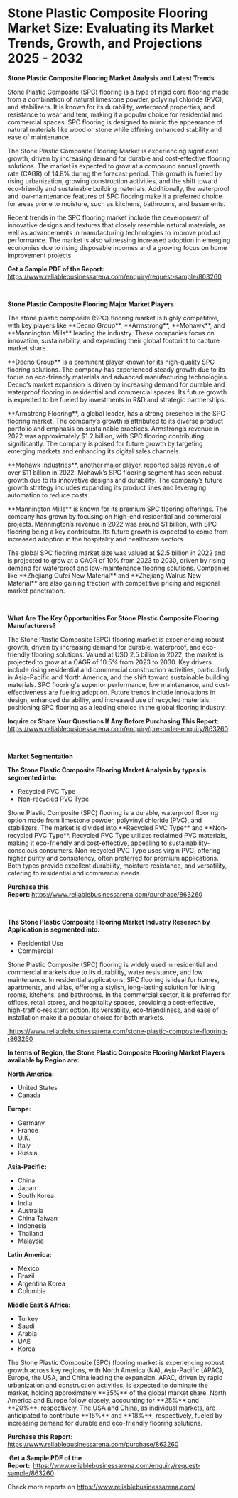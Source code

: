 <p><h1>Stone Plastic Composite Flooring Market Size: Evaluating its Market Trends, Growth, and Projections 2025 - 2032</h1></p><p><strong>Stone Plastic Composite Flooring Market Analysis and Latest Trends</strong></p>
<p><p>Stone Plastic Composite (SPC) flooring is a type of rigid core flooring made from a combination of natural limestone powder, polyvinyl chloride (PVC), and stabilizers. It is known for its durability, waterproof properties, and resistance to wear and tear, making it a popular choice for residential and commercial spaces. SPC flooring is designed to mimic the appearance of natural materials like wood or stone while offering enhanced stability and ease of maintenance.</p><p>The Stone Plastic Composite Flooring Market is experiencing significant growth, driven by increasing demand for durable and cost-effective flooring solutions. The market is expected to grow at a compound annual growth rate (CAGR) of 14.8% during the forecast period. This growth is fueled by rising urbanization, growing construction activities, and the shift toward eco-friendly and sustainable building materials. Additionally, the waterproof and low-maintenance features of SPC flooring make it a preferred choice for areas prone to moisture, such as kitchens, bathrooms, and basements.</p><p>Recent trends in the SPC flooring market include the development of innovative designs and textures that closely resemble natural materials, as well as advancements in manufacturing technologies to improve product performance. The market is also witnessing increased adoption in emerging economies due to rising disposable incomes and a growing focus on home improvement projects.</p></p>
<p><strong>Get a Sample PDF of the Report:&nbsp;</strong> <a href="https://www.reliablebusinessarena.com/enquiry/request-sample/863260?utm_campaign=2236&utm_medium=2&utm_source=Github&utm_content=ia&utm_term=26012025&utm_id=stone-plastic-composite-flooring">https://www.reliablebusinessarena.com/enquiry/request-sample/863260</a></p>
<p>&nbsp;</p>
<p><strong>Stone Plastic Composite Flooring Major Market Players</strong></p>
<p><p>The stone plastic composite (SPC) flooring market is highly competitive, with key players like **Decno Group**, **Armstrong**, **Mohawk**, and **Mannington Mills** leading the industry. These companies focus on innovation, sustainability, and expanding their global footprint to capture market share.</p><p>**Decno Group** is a prominent player known for its high-quality SPC flooring solutions. The company has experienced steady growth due to its focus on eco-friendly materials and advanced manufacturing technologies. Decno’s market expansion is driven by increasing demand for durable and waterproof flooring in residential and commercial spaces. Its future growth is expected to be fueled by investments in R&D and strategic partnerships.</p><p>**Armstrong Flooring**, a global leader, has a strong presence in the SPC flooring market. The company’s growth is attributed to its diverse product portfolio and emphasis on sustainable practices. Armstrong’s revenue in 2022 was approximately $1.2 billion, with SPC flooring contributing significantly. The company is poised for future growth by targeting emerging markets and enhancing its digital sales channels.</p><p>**Mohawk Industries**, another major player, reported sales revenue of over $11 billion in 2022. Mohawk’s SPC flooring segment has seen robust growth due to its innovative designs and durability. The company’s future growth strategy includes expanding its product lines and leveraging automation to reduce costs.</p><p>**Mannington Mills** is known for its premium SPC flooring offerings. The company has grown by focusing on high-end residential and commercial projects. Mannington’s revenue in 2022 was around $1 billion, with SPC flooring being a key contributor. Its future growth is expected to come from increased adoption in the hospitality and healthcare sectors.</p><p>The global SPC flooring market size was valued at $2.5 billion in 2022 and is projected to grow at a CAGR of 10% from 2023 to 2030, driven by rising demand for waterproof and low-maintenance flooring solutions. Companies like **Zhejiang Oufei New Material** and **Zhejiang Walrus New Material** are also gaining traction with competitive pricing and regional market penetration.</p></p>
<p>&nbsp;</p>
<p><strong>What Are The Key Opportunities For Stone Plastic Composite Flooring Manufacturers?</strong></p>
<p><p>The Stone Plastic Composite (SPC) flooring market is experiencing robust growth, driven by increasing demand for durable, waterproof, and eco-friendly flooring solutions. Valued at USD 2.5 billion in 2022, the market is projected to grow at a CAGR of 10.5% from 2023 to 2030. Key drivers include rising residential and commercial construction activities, particularly in Asia-Pacific and North America, and the shift toward sustainable building materials. SPC flooring's superior performance, low maintenance, and cost-effectiveness are fueling adoption. Future trends include innovations in design, enhanced durability, and increased use of recycled materials, positioning SPC flooring as a leading choice in the global flooring industry.</p></p>
<p><strong>Inquire or Share Your Questions If Any Before Purchasing This Report:</strong> <a href="https://www.reliablebusinessarena.com/enquiry/pre-order-enquiry/863260?utm_campaign=2236&utm_medium=2&utm_source=Github&utm_content=ia&utm_term=26012025&utm_id=stone-plastic-composite-flooring">https://www.reliablebusinessarena.com/enquiry/pre-order-enquiry/863260</a></p>
<p>&nbsp;</p>
<p><strong>Market Segmentation</strong></p>
<p><strong>The Stone Plastic Composite Flooring Market Analysis by types is segmented into:</strong></p>
<p><ul><li>Recycled PVC Type</li><li>Non-recycled PVC Type</li></ul></p>
<p><p>Stone Plastic Composite (SPC) flooring is a durable, waterproof flooring option made from limestone powder, polyvinyl chloride (PVC), and stabilizers. The market is divided into **Recycled PVC Type** and **Non-recycled PVC Type**. Recycled PVC Type utilizes reclaimed PVC materials, making it eco-friendly and cost-effective, appealing to sustainability-conscious consumers. Non-recycled PVC Type uses virgin PVC, offering higher purity and consistency, often preferred for premium applications. Both types provide excellent durability, moisture resistance, and versatility, catering to residential and commercial needs.</p></p>
<p><strong>Purchase this Report:&nbsp;</strong><a href="https://www.reliablebusinessarena.com/purchase/863260?utm_campaign=2236&utm_medium=2&utm_source=Github&utm_content=ia&utm_term=26012025&utm_id=stone-plastic-composite-flooring">https://www.reliablebusinessarena.com/purchase/863260</a></p>
<p>&nbsp;</p>
<p><strong>The Stone Plastic Composite Flooring Market Industry Research by Application is segmented into:</strong></p>
<p><ul><li>Residential Use</li><li>Commercial</li></ul></p>
<p><p>Stone Plastic Composite (SPC) flooring is widely used in residential and commercial markets due to its durability, water resistance, and low maintenance. In residential applications, SPC flooring is ideal for homes, apartments, and villas, offering a stylish, long-lasting solution for living rooms, kitchens, and bathrooms. In the commercial sector, it is preferred for offices, retail stores, and hospitality spaces, providing a cost-effective, high-traffic-resistant option. Its versatility, eco-friendliness, and ease of installation make it a popular choice for both markets.</p></p>
<p><a href="https://www.reliablebusinessarena.com/stone-plastic-composite-flooring-r863260?utm_campaign=2236&utm_medium=2&utm_source=Github&utm_content=ia&utm_term=26012025&utm_id=stone-plastic-composite-flooring">&nbsp;https://www.reliablebusinessarena.com/stone-plastic-composite-flooring-r863260</a></p>
<p><strong>In terms of Region, the Stone Plastic Composite Flooring Market Players available by Region are:</strong></p>
<p>
    <p> <strong> North America: </strong>
        <ul>
            <li>United States</li>
            <li>Canada</li>
        </ul>
        </p> 
    <p> <strong> Europe: </strong>
        <ul>
            <li>Germany</li>
            <li>France</li>
            <li>U.K.</li>
            <li>Italy</li>
            <li>Russia</li>
        </ul>
        </p> 
    <p> <strong> Asia-Pacific: </strong>
        <ul>
            <li>China</li>
            <li>Japan</li>
            <li>South Korea</li>
            <li>India</li>
            <li>Australia</li>
            <li>China Taiwan</li>
            <li>Indonesia</li>
            <li>Thailand</li>
            <li>Malaysia</li>
        </ul>
        </p> 
    <p> <strong> Latin America: </strong>
        <ul>
            <li>Mexico</li>
            <li>Brazil</li>
            <li>Argentina Korea</li>
            <li>Colombia</li>
        </ul>
        </p> 
    <p> <strong> Middle East & Africa: </strong>
        <ul>
            <li>Turkey</li>
            <li>Saudi</li>
            <li>Arabia</li>
            <li>UAE</li>
            <li>Korea</li>
        </ul>
    </p>
    </p>
<p><p>The Stone Plastic Composite (SPC) flooring market is experiencing robust growth across key regions, with North America (NA), Asia-Pacific (APAC), Europe, the USA, and China leading the expansion. APAC, driven by rapid urbanization and construction activities, is expected to dominate the market, holding approximately **35%** of the global market share. North America and Europe follow closely, accounting for **25%** and **20%**, respectively. The USA and China, as individual markets, are anticipated to contribute **15%** and **18%**, respectively, fueled by increasing demand for durable and eco-friendly flooring solutions.</p></p>
<p><strong>Purchase this Report: </strong><a href="https://www.reliablebusinessarena.com/purchase/863260?utm_campaign=2236&utm_medium=2&utm_source=Github&utm_content=ia&utm_term=26012025&utm_id=stone-plastic-composite-flooring">https://www.reliablebusinessarena.com/purchase/863260</a></p>
<p>&nbsp;<strong>Get a Sample PDF of the Report:&nbsp;&nbsp;</strong><a href="https://www.reliablebusinessarena.com/enquiry/request-sample/863260?utm_campaign=2236&utm_medium=2&utm_source=Github&utm_content=ia&utm_term=26012025&utm_id=stone-plastic-composite-flooring">https://www.reliablebusinessarena.com/enquiry/request-sample/863260</a></p>
<p><strong></strong></p>
<p>Check more reports on <a href="https://www.reliablebusinessarena.com/?utm_campaign=2236&utm_medium=2&utm_source=Github&utm_content=ia&utm_term=26012025&utm_id=stone-plastic-composite-flooring">https://www.reliablebusinessarena.com/</a></p>